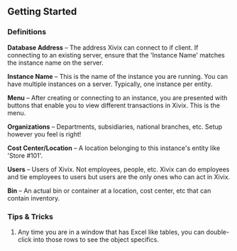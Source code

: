 ## Getting Started


### Definitions

**Database Address** – The address Xivix can connect to if client. If connecting to an existing server, ensure that the 'Instance Name' matches the instance name on the server.

**Instance Name** – This is the name of the instance you are running. You can have multiple instances on a server. Typically, one instance per entity.

**Menu** – After creating or connecting to an instance, you are presented with buttons that enable you to view different transactions in Xivix. This is the menu.

**Organizations** – Departments, subsidiaries, national branches, etc. Setup however you feel is right!

**Cost Center/Location** – A location belonging to this instance's entity like 'Store #101'.

**Users** – Users of Xivix. Not employees, people, etc. Xivix can do employees and tie employees to users but users are the only ones who can act in Xivix.

**Bin** – An actual bin or container at a location, cost center, etc that can contain inventory.

### Tips & Tricks

1. Any time you are in a window that has Excel like tables, you can double-click into those rows to see the object specifics.